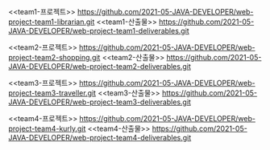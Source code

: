 
<<team1-프로젝트>>
https://github.com/2021-05-JAVA-DEVELOPER/web-project-team1-librarian.git
<<team1-산출물>>
https://github.com/2021-05-JAVA-DEVELOPER/web-project-team1-deliverables.git

<<team2-프로젝트>>
https://github.com/2021-05-JAVA-DEVELOPER/web-project-team2-shopping.git
<<team2-산출물>>
https://github.com/2021-05-JAVA-DEVELOPER/web-project-team2-deliverables.git

<<team3-프로젝트>>
https://github.com/2021-05-JAVA-DEVELOPER/web-project-team3-traveller.git
<<team3-산출물>>
https://github.com/2021-05-JAVA-DEVELOPER/web-project-team3-deliverables.git

<<team4-프로젝트>>
https://github.com/2021-05-JAVA-DEVELOPER/web-project-team4-kurly.git
<<team4-산출물>>
https://github.com/2021-05-JAVA-DEVELOPER/web-project-team4-deliverables.git